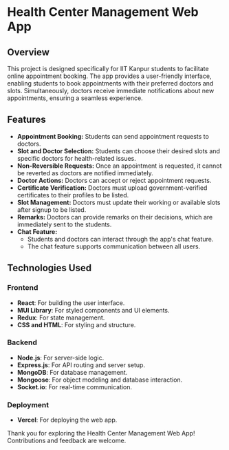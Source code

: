# Health Center Management Web App

## Overview

This project is designed specifically for IIT Kanpur students to facilitate online appointment booking. The app provides a user-friendly interface, enabling students to book appointments with their preferred doctors and slots. Simultaneously, doctors receive immediate notifications about new appointments, ensuring a seamless experience.

## Features

- **Appointment Booking:** Students can send appointment requests to doctors.
- **Slot and Doctor Selection:** Students can choose their desired slots and specific doctors for health-related issues.
- **Non-Reversible Requests:** Once an appointment is requested, it cannot be reverted as doctors are notified immediately.
- **Doctor Actions:** Doctors can accept or reject appointment requests.
- **Certificate Verification:** Doctors must upload government-verified certificates to their profiles to be listed.
- **Slot Management:** Doctors must update their working or available slots after signup to be listed.
- **Remarks:** Doctors can provide remarks on their decisions, which are immediately sent to the students.
- **Chat Feature:**
  - Students and doctors can interact through the app's chat feature.
  - The chat feature supports communication between all users.

## Technologies Used

### Frontend
- **React**: For building the user interface.
- **MUI Library**: For styled components and UI elements.
- **Redux**: For state management.
- **CSS and HTML**: For styling and structure.

### Backend
- **Node.js**: For server-side logic.
- **Express.js**: For API routing and server setup.
- **MongoDB**: For database management.
- **Mongoose**: For object modeling and database interaction.
- **Socket.io**: For real-time communication.

### Deployment
- **Vercel**: For deploying the web app.

Thank you for exploring the Health Center Management Web App! Contributions and feedback are welcome.
